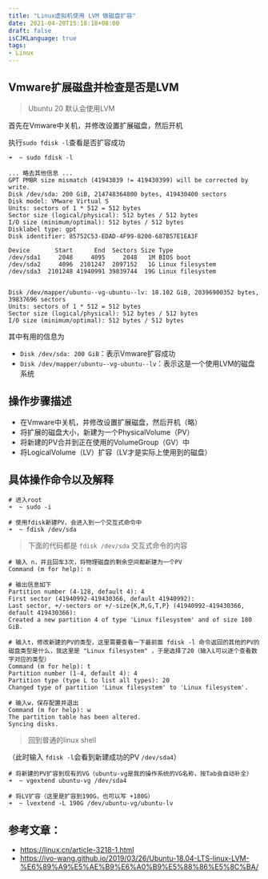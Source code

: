 ```yaml
---
title: "Linux虚拟机使用 LVM 做磁盘扩容"
date: 2021-04-20T15:18:18+08:00
draft: false
isCJKLanguage: true
tags:
- Linux
---
```


## Vmware扩展磁盘并检查是否是LVM

> Ubuntu 20 默认会使用LVM

首先在Vmware中关机，并修改设置扩展磁盘，然后开机

执行`sudo fdisk -l`查看是否扩容成功

```
➜  ~ sudo fdisk -l

... 略去其他信息 ...
GPT PMBR size mismatch (41943039 != 419430399) will be corrected by write.
Disk /dev/sda: 200 GiB, 214748364800 bytes, 419430400 sectors
Disk model: VMware Virtual S
Units: sectors of 1 * 512 = 512 bytes
Sector size (logical/physical): 512 bytes / 512 bytes
I/O size (minimum/optimal): 512 bytes / 512 bytes
Disklabel type: gpt
Disk identifier: 85752C53-EDAD-4F99-8200-687B57E1EA3F

Device       Start      End  Sectors Size Type
/dev/sda1     2048     4095     2048   1M BIOS boot
/dev/sda2     4096  2101247  2097152   1G Linux filesystem
/dev/sda3  2101248 41940991 39839744  19G Linux filesystem


Disk /dev/mapper/ubuntu--vg-ubuntu--lv: 18.102 GiB, 20396900352 bytes, 39837696 sectors
Units: sectors of 1 * 512 = 512 bytes
Sector size (logical/physical): 512 bytes / 512 bytes
I/O size (minimum/optimal): 512 bytes / 512 bytes
```

其中有用的信息为

- `Disk /dev/sda: 200 GiB`：表示Vmware扩容成功
- `Disk /dev/mapper/ubuntu--vg-ubuntu--lv`：表示这是一个使用LVM的磁盘系统



## 操作步骤描述

- 在Vmware中关机，并修改设置扩展磁盘，然后开机（略）
- 将扩展的磁盘大小，新建为一个PhysicalVolume（PV）
- 将新建的PV合并到正在使用的VolumeGroup（GV）中
- 将LogicalVolume（LV）扩容（LV才是实际上使用到的磁盘）



## 具体操作命令以及解释

```
# 进入root
➜  ~ sudo -i

# 使用fdisk新建PV，会进入到一个交互式命令中
➜  ~ fdisk /dev/sda

```

> 下面的代码都是 `fdisk /dev/sda` 交互式命令的内容

```
# 输入 n，并且回车3次，将物理磁盘的剩余空间都新建为一个PV
Command (m for help): n

# 输出信息如下
Partition number (4-128, default 4): 4
First sector (41940992-419430366, default 41940992):
Last sector, +/-sectors or +/-size{K,M,G,T,P} (41940992-419430366, default 419430366):
Created a new partition 4 of type 'Linux filesystem' and of size 180 GiB.

# 输入t，修改新建的PV的类型，这里需要查看一下最前面 fdisk -l 命令返回的其他的PV的磁盘类型是什么，我这里是 "Linux filesystem" ，于是选择了20（输入L可以逐个查看数字对应的类型）
Command (m for help): t
Partition number (1-4, default 4): 4
Partition type (type L to list all types): 20
Changed type of partition 'Linux filesystem' to 'Linux filesystem'.

# 输入w，保存配置并退出
Command (m for help): w
The partition table has been altered.
Syncing disks.
```

> 回到普通的linux shell

（此时输入 `fdisk -l`会看到新建成功的PV `/dev/sda4`）

```
# 将新建的PV扩容到现有的VG（ubuntu-vg是我的操作系统的VG名称，按Tab会自动补全）
➜  ~ vgextend ubuntu-vg /dev/sda4

# 将LV扩容（这里是扩容到190G，也可以写 +180G）
➜  ~ lvextend -L 190G /dev/ubuntu-vg/ubuntu-lv

```



## 参考文章：
- https://linux.cn/article-3218-1.html
- https://ivo-wang.github.io/2019/03/26/Ubuntu-18.04-LTS-linux-LVM-%E6%89%A9%E5%AE%B9%E6%A0%B9%E5%88%86%E5%8C%BA/


